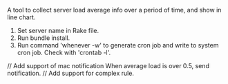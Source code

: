 A tool to collect server load average info over a period of time, and show in line chart. 


1. Set server name in Rake file.
2. Run bundle install.
3. Run command 'whenever -w' to generate cron job and write to system cron job. 
	 Check with 'crontab -l'.



// Add support of mac notification When average load is over 0.5, send notification.
// Add support for complex rule.